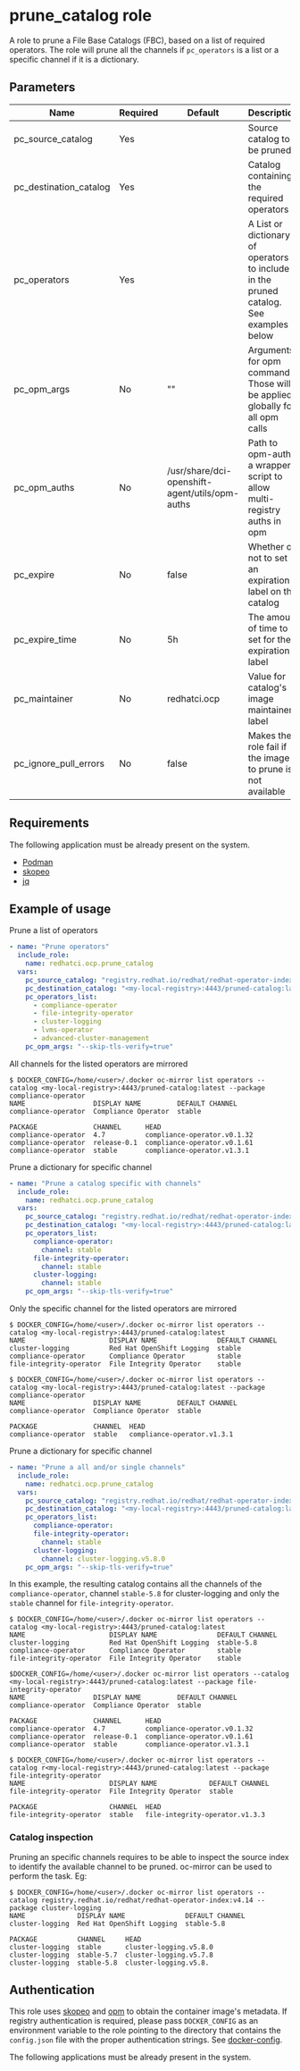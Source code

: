 # prune_catalog role

A role to prune a File Base Catalogs (FBC), based on a list of required operators. The role will prune all the channels if  `pc_operators` is a list or a specific channel if it is a dictionary.

## Parameters

Name                   | Required | Default                                       | Description
---------------------- | -------- | --------------------------------------------- | ------------
pc_source_catalog      | Yes      |                                               | Source catalog to be pruned
pc_destination_catalog | Yes      |                                               | Catalog containing the required operators
pc_operators           | Yes      |                                               | A List or dictionary of operators to include in the pruned catalog. See examples below
pc_opm_args            | No       | ""                                            | Arguments for opm command. Those will be applied globally for all opm calls
pc_opm_auths           | No       | /usr/share/dci-openshift-agent/utils/opm-auths| Path to opm-auths a wrapper script to allow multi-registry auths in opm
pc_expire              | No       | false                                         | Whether or not to set an expiration label on the catalog
pc_expire_time         | No       | 5h                                            | The amount of time to set for the expiration label
pc_maintainer          | No       | redhatci.ocp                                  | Value for catalog's image maintainer label
pc_ignore_pull_errors  | No       | false                                         | Makes the role fail if the image to prune is not available

## Requirements

The following application must be already present on the system.

- [Podman](https://podman.io/docs/installation)
- [skopeo](https://github.com/containers/skopeo/blob/main/install.md)
- [jq](https://docs.openshift.com/container-platform/latest/cli_reference/openshift_cli/getting-started-cli.html)

## Example of usage

Prune a list of operators
```yaml
- name: "Prune operators"
  include_role:
    name: redhatci.ocp.prune_catalog
  vars:
    pc_source_catalog: "registry.redhat.io/redhat/redhat-operator-index:v4.13"
    pc_destination_catalog: "<my-local-registry>:4443/pruned-catalog:latest"
    pc_operators_list:
      - compliance-operator
      - file-integrity-operator
      - cluster-logging
      - lvms-operator
      - advanced-cluster-management
    pc_opm_args: "--skip-tls-verify=true"
```

All channels for the listed operators are mirrored
```ShellSession
$ DOCKER_CONFIG=/home/<user>/.docker oc-mirror list operators --catalog <my-local-registry>:4443/pruned-catalog:latest --package compliance-operator
NAME                 DISPLAY NAME         DEFAULT CHANNEL
compliance-operator  Compliance Operator  stable

PACKAGE              CHANNEL      HEAD
compliance-operator  4.7          compliance-operator.v0.1.32
compliance-operator  release-0.1  compliance-operator.v0.1.61
compliance-operator  stable       compliance-operator.v1.3.1
```

Prune a dictionary for specific channel
```yaml
- name: "Prune a catalog specific with channels"
  include_role:
    name: redhatci.ocp.prune_catalog
  vars:
    pc_source_catalog: "registry.redhat.io/redhat/redhat-operator-index:v4.13"
    pc_destination_catalog: "<my-local-registry>:4443/pruned-catalog:latest"
    pc_operators_list:
      compliance-operator:
        channel: stable
      file-integrity-operator:
        channel: stable
      cluster-logging:
        channel: stable
    pc_opm_args: "--skip-tls-verify=true"
```

Only the specific channel for the listed operators are mirrored
```ShellSession
$ DOCKER_CONFIG=/home/<user>/.docker oc-mirror list operators --catalog <my-local-registry>:4443/pruned-catalog:latest 
NAME                     DISPLAY NAME               DEFAULT CHANNEL
cluster-logging          Red Hat OpenShift Logging  stable
compliance-operator      Compliance Operator        stable
file-integrity-operator  File Integrity Operator    stable

$ DOCKER_CONFIG=/home/<user>/.docker oc-mirror list operators --catalog <my-local-registry>:4443/pruned-catalog:latest --package compliance-operator
NAME                 DISPLAY NAME         DEFAULT CHANNEL
compliance-operator  Compliance Operator  stable

PACKAGE              CHANNEL  HEAD
compliance-operator  stable   compliance-operator.v1.3.1
```

Prune a dictionary for specific channel
```yaml
- name: "Prune a all and/or single channels"
  include_role:
    name: redhatci.ocp.prune_catalog
  vars:
    pc_source_catalog: "registry.redhat.io/redhat/redhat-operator-index:v4.13"
    pc_destination_catalog: "<my-local-registry>:4443/pruned-catalog:latest"
    pc_operators_list:
      compliance-operator:
      file-integrity-operator:
        channel: stable
      cluster-logging:
        channel: cluster-logging.v5.8.0
    pc_opm_args: "--skip-tls-verify=true"
```

In this example, the resulting catalog contains all the channels of the `compliance-operator`, channel `stable-5.8` for cluster-logging and only the `stable` channel for `file-integrity-operator`.
```ShellSession
$ DOCKER_CONFIG=/home/<user>/.docker oc-mirror list operators --catalog <my-local-registry>:4443/pruned-catalog:latest
NAME                     DISPLAY NAME               DEFAULT CHANNEL
cluster-logging          Red Hat OpenShift Logging  stable-5.8
compliance-operator      Compliance Operator        stable
file-integrity-operator  File Integrity Operator    stable

$DOCKER_CONFIG=/home/<user>/.docker oc-mirror list operators --catalog <my-local-registry>:4443/pruned-catalog:latest --package file-integrity-operator
NAME                 DISPLAY NAME         DEFAULT CHANNEL
compliance-operator  Compliance Operator  stable

PACKAGE              CHANNEL      HEAD
compliance-operator  4.7          compliance-operator.v0.1.32
compliance-operator  release-0.1  compliance-operator.v0.1.61
compliance-operator  stable       compliance-operator.v1.3.1

$ DOCKER_CONFIG=/home/<user>/.docker oc-mirror list operators --catalog r<my-local-registry>:4443/pruned-catalog:latest --package file-integrity-operator
NAME                     DISPLAY NAME             DEFAULT CHANNEL
file-integrity-operator  File Integrity Operator  stable

PACKAGE                  CHANNEL  HEAD
file-integrity-operator  stable   file-integrity-operator.v1.3.3
```

### Catalog inspection

Pruning an specific channels requires to be able to inspect the source index to identify the available channel to be pruned. oc-mirror can be used to perform the task. Eg:

```ShellSession
$ DOCKER_CONFIG=/home/<user>/.docker oc-mirror list operators --catalog registry.redhat.io/redhat/redhat-operator-index:v4.14 --package cluster-logging
NAME             DISPLAY NAME               DEFAULT CHANNEL
cluster-logging  Red Hat OpenShift Logging  stable-5.8

PACKAGE          CHANNEL     HEAD
cluster-logging  stable      cluster-logging.v5.8.0
cluster-logging  stable-5.7  cluster-logging.v5.7.8
cluster-logging  stable-5.8  cluster-logging.v5.8.
```

## Authentication

This role uses [skopeo](https://github.com/containers/skopeo) and [opm](https://github.com/operator-framework/operator-registry) to obtain the container image's metadata. If registry authentication is required, please pass `DOCKER_CONFIG` as an environment variable to the role pointing to the directory that contains the `config.json` file with the proper authentication strings. See [docker-config](https://www.systutorials.com/docs/linux/man/5-docker-config-json/).

The following applications must be already present in the system.
